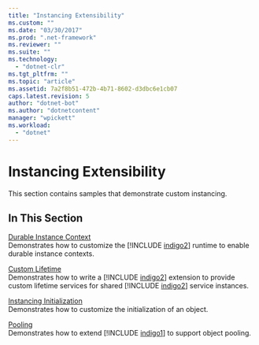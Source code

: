 ```yaml
---
title: "Instancing Extensibility"
ms.custom: ""
ms.date: "03/30/2017"
ms.prod: ".net-framework"
ms.reviewer: ""
ms.suite: ""
ms.technology: 
  - "dotnet-clr"
ms.tgt_pltfrm: ""
ms.topic: "article"
ms.assetid: 7a2f8b51-472b-4b71-8602-d3dbc6e1cb07
caps.latest.revision: 5
author: "dotnet-bot"
ms.author: "dotnetcontent"
manager: "wpickett"
ms.workload: 
  - "dotnet"
---
```

# Instancing Extensibility
This section contains samples that demonstrate custom instancing.  
  
## In This Section  
 [Durable Instance Context](../../../../docs/framework/wcf/samples/durable-instance-context.md)  
 Demonstrates how to customize the [!INCLUDE [indigo2](../../../../includes/indigo2-md.md)] runtime to enable durable instance contexts.  
  
 [Custom Lifetime](../../../../docs/framework/wcf/samples/custom-lifetime.md)  
 Demonstrates how to write a [!INCLUDE [indigo2](../../../../includes/indigo2-md.md)] extension to provide custom lifetime services for shared [!INCLUDE [indigo2](../../../../includes/indigo2-md.md)] service instances.  
  
 [Instancing Initialization](../../../../docs/framework/wcf/samples/instancing-initialization.md)  
 Demonstrates how to customize the initialization of an object.  
  
 [Pooling](../../../../docs/framework/wcf/samples/pooling.md)  
 Demonstrates how to extend [!INCLUDE [indigo1](../../../../includes/indigo1-md.md)] to support object pooling.
